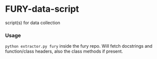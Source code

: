 # FURY-data-script
script(s) for data collection

### Usage
```python extractor.py fury``` inside the fury repo. Will fetch docstrings and function/class headers, also the class methods if present.
